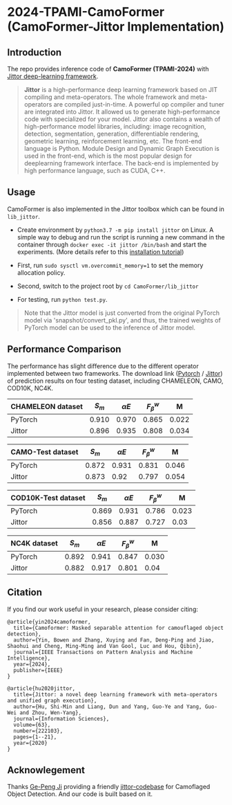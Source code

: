 # 2024-TPAMI-CamoFormer (CamoFormer-Jittor Implementation)

## Introduction

The repo provides inference code of **CamoFormer (TPAMI-2024)** with [Jittor deep-learning framework](https://github.com/Jittor/jittor).

> **Jittor** is a high-performance deep learning framework based on JIT compiling and meta-operators. The whole framework and meta-operators are compiled just-in-time. A powerful op compiler and tuner are integrated into Jittor. It allowed us to generate high-performance code with specialized for your model. Jittor also contains a wealth of high-performance model libraries, including: image recognition, detection, segmentation, generation, differentiable rendering, geometric learning, reinforcement learning, etc. The front-end language is Python. Module Design and Dynamic Graph Execution is used in the front-end, which is the most popular design for deeplearning framework interface. The back-end is implemented by high performance language, such as CUDA, C++.

## Usage

CamoFormer is also implemented in the Jittor toolbox which can be found in `lib_jittor`.
+ Create environment by `python3.7 -m pip install jittor` on Linux. 
A simple way to debug and run the script is running a new command in the container through `docker exec -it jittor /bin/bash` and start the experiments. (More details refer to this [installation tutorial](https://github.com/Jittor/jittor#install))

+ First, run `sudo sysctl vm.overcommit_memory=1` to set the memory allocation policy.

+ Second, switch to the project root by `cd CamoFormer/lib_jittor`

+ For testing, run `python test.py`. 

> Note that the Jittor model is just converted from the original PyTorch model via 'snapshot/convert_pkl.py', and thus, the trained weights of PyTorch model can be used to the inference of Jittor model.

## Performance Comparison

The performance has slight difference due to the different operator implemented between two frameworks.  The download link ([Pytorch](https://drive.google.com/drive/folders/1XTVMbFWmKtp3lWSlQ7XznmHHHjq5-xkp) / [Jittor](https://drive.google.com/file/d/18izUmDF2-wG_-hita0IApIIbxLT-L52j/view?usp=drive_link)) of prediction results on four testing dataset, including CHAMELEON, CAMO, COD10K, NC4K.

| CHAMELEON dataset    	| $S_m$  	    | $\alpha E$  | $F_\beta^w$  	| M     	|
|----------------------	|-------------|-----------	|--------------	|-------	|
| PyTorch              	| 0.910     	| 0.970     	| 0.865        	| 0.022 	|
| Jittor               	| 0.896      	| 0.935       | 0.808        	| 0.034  	|

|  CAMO-Test dataset   	| $S_m$  	    | $\alpha E$  | $F_\beta^w$  	| M     	|
|----------------------	|-------------|-----------	|--------------	|-------	|
|  PyTorch             	| 0.872       | 0.931     	| 0.831        	| 0.046 	|
|  Jittor              	| 0.873       | 0.92     	  | 0.797        	| 0.054 	|

|  COD10K-Test dataset 	| $S_m$  	    | $\alpha E$  | $F_\beta^w$  	| M     	|
|----------------------	|-------------|-----------	|--------------	|-------	|
|  PyTorch             	| 0.869       | 0.931     	| 0.786        	| 0.023 	|
|  Jittor              	| 0.856       | 0.887     	| 0.727        	| 0.03  	|

|  NC4K dataset        	| $S_m$  	    | $\alpha E$  | $F_\beta^w$  	| M     	|
|----------------------	|-------------|-----------	|--------------	|-------	|
|  PyTorch             	| 0.892       | 0.941     	| 0.847        	| 0.030 	|
|  Jittor              	| 0.882       | 0.917     	| 0.801        	| 0.04  	|


## Citation

If you find our work useful in your research, please consider citing:
    
    
    @article{yin2024camoformer,
      title={Camoformer: Masked separable attention for camouflaged object detection},
      author={Yin, Bowen and Zhang, Xuying and Fan, Deng-Ping and Jiao, Shaohui and Cheng, Ming-Ming and Van Gool, Luc and Hou, Qibin},
      journal={IEEE Transactions on Pattern Analysis and Machine Intelligence},
      year={2024},
      publisher={IEEE}
    }
    
    @article{hu2020jittor,
      title={Jittor: a novel deep learning framework with meta-operators and unified graph execution},
      author={Hu, Shi-Min and Liang, Dun and Yang, Guo-Ye and Yang, Guo-Wei and Zhou, Wen-Yang},
      journal={Information Sciences},
      volume={63},
      number={222103},
      pages={1--21},
      year={2020}
    }

## Acknowlegement
Thanks [Ge-Peng Ji](https://gewelsji.github.io/) providing a friendly [jittor-codebase](https://github.com/GewelsJI/SINet-V2/tree/main/jittor_lib) for Camoflaged Object Detection. And our code is built based on it. 